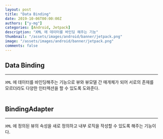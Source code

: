 ```yaml
---
layout: post
title: "Data Binding"
date: 2019-10-06T00:00:00Z
authors: ["y-mg"]
categories: [Android, Jetpack]
description: "XML 에 데이터를 바인딩 해주는 기능"
thumbnail: "/assets/images/android/banner/jetpack.png"
image: "/assets/images/android/banner/jetpack.png"
comments: false
---
```


## Data Binding
***
`XML` 에 데이터를 바인딩해주는 기능으로 뷰와 뷰모델 간 매개체가 되어 서로의 존재를 모르더라도 다양한 인터렉션을 할 수 있도록 도와준다.
<br>
<br>



## BindingAdapter
***
`XML` 에 정의된 뷰의 속성을 새로 정의하고 내부 로직을 작성할 수 있도록 해주는 기능이다.